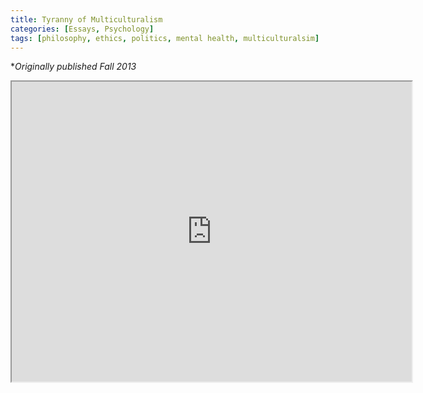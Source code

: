 ```yaml
---
title: Tyranny of Multiculturalism
categories: [Essays, Psychology]
tags: [philosophy, ethics, politics, mental health, multiculturalsim]
---
```


**Originally published Fall 2013*

<p style="text-align: center">
<iframe src="https://drive.google.com/file/d/0B2RH_BSaD6YPN3V5R054M1lTYXM/preview?resourcekey=0-RW3srqx2II66Y6DmwpVjew" width="640" height="480" allow="autoplay"></iframe>
</p>
